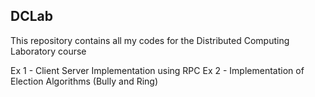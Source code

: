 ## DCLab

This repository contains all my codes for the Distributed Computing Laboratory course

Ex 1 - Client Server Implementation using RPC
Ex 2 - Implementation of Election Algorithms (Bully and Ring)